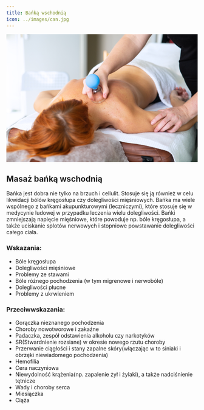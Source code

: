 ```yaml
---
title: Bańką wschodnią
icon: ../images/can.jpg
---
```


![Zdjęcie masażu](../images/can.jpg)

## Masaż bańką wschodnią
Bańka jest dobra nie tylko na brzuch i cellulit. Stosuje się ją również w celu likwidacji bólów kręgosłupa czy dolegliwości mięśniowych. Bańka ma wiele wspólnego z bańkami akupunkturowymi (leczniczymi), które stosuje się w medycynie ludowej w przypadku leczenia wielu dolegliwości. Bańki zmniejszają napięcie mięśniowe, które powoduje np. bóle kręgosłupa, a także uciskanie splotów nerwowych i stopniowe powstawanie dolegliwości całego ciała.

### Wskazania:
* Bóle kręgosłupa
* Dolegliwości mięśniowe
* Problemy ze stawami
* Bóle różnego pochodzenia (w tym migrenowe i nerwobóle)
* Dolegliwości płucne
* Problemy z ukrwieniem

### Przeciwwskazania:
* Gorączka nieznanego pochodzenia
* Choroby nowotworowe i zakaźne
* Padaczka, zespół odstawienia alkoholu czy narkotyków
* SR(Stwardnienie rozsiane) w okresie nowego rzutu choroby
* Przerwanie ciągłości i stany zapalne skóry(włączając w to siniaki i obrzęki niewiadomego pochodzenia)
* Hemofilia
* Cera naczyniowa
* Niewydolność krążenia(np. zapalenie żył i żylaki), a także nadciśnienie tętnicze
* Wady i choroby serca
* Miesiączka
* Ciąża

